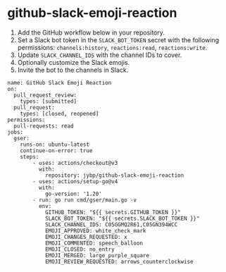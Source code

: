 # github-slack-emoji-reaction

1. Add the GitHub workflow below in your repository.
2. Set a Slack bot token in the `SLACK_BOT_TOKEN` secret with the following permissions: `channels:history`, `reactions:read`, `reactions:write`.
3. Update `SLACK_CHANNEL_IDS` with the channel IDs to cover.
4. Optionally customize the Slack emojis.
5. Invite the bot to the channels in Slack.

```
name: GitHub Slack Emoji Reaction
on:
  pull_request_review:
    types: [submitted]
  pull_request:
    types: [closed, reopened]
permissions:
  pull-requests: read
jobs:
  gser:
    runs-on: ubuntu-latest
    continue-on-error: true
    steps:
        - uses: actions/checkout@v3
          with:
            repository: jybp/github-slack-emoji-reaction
        - uses: actions/setup-go@v4
          with:
            go-version: '1.20'
        - run: go run cmd/gser/main.go -v
          env:
            GITHUB_TOKEN: "${{ secrets.GITHUB_TOKEN }}"
            SLACK_BOT_TOKEN: "${{ secrets.SLACK_BOT_TOKEN }}"
            SLACK_CHANNEL_IDS: C05GGMQ2R61,C05GN394WCC
            EMOJI_APPROVED: white_check_mark
            EMOJI_CHANGES_REQUESTED: x
            EMOJI_COMMENTED: speech_balloon
            EMOJI_CLOSED: no_entry
            EMOJI_MERGED: large_purple_square
			EMOJI_REVIEW_REQUESTED: arrows_counterclockwise
```